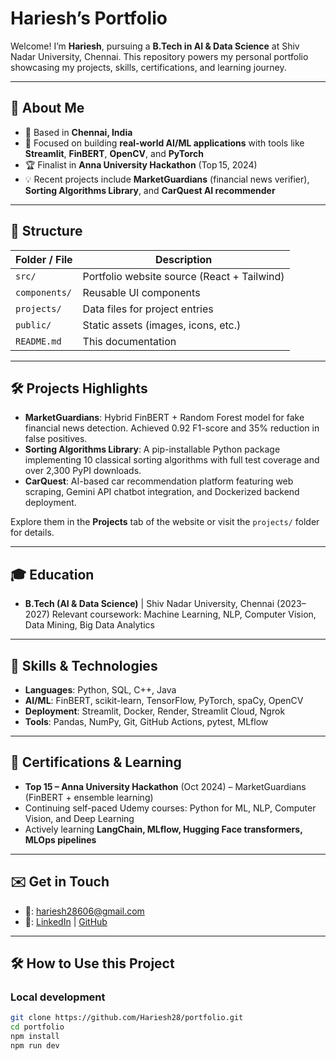 # Hariesh’s Portfolio

Welcome! I’m **Hariesh**, pursuing a **B.Tech in AI & Data Science** at Shiv Nadar University, Chennai. This repository powers my personal portfolio showcasing my projects, skills, certifications, and learning journey.

---

## 🚀 About Me
- 📍 Based in **Chennai, India**
- 🎯 Focused on building **real‑world AI/ML applications** with tools like **Streamlit**, **FinBERT**, **OpenCV**, and **PyTorch**
- 🏆 Finalist in **Anna University Hackathon** (Top 15, 2024)
- 💡 Recent projects include **MarketGuardians** (financial news verifier), **Sorting Algorithms Library**, and **CarQuest AI recommender**

---

## 📂 Structure

| Folder / File        | Description                             |
|----------------------|-----------------------------------------|
| `src/`               | Portfolio website source (React + Tailwind) |
| `components/`        | Reusable UI components                  |
| `projects/`          | Data files for project entries          |
| `public/`            | Static assets (images, icons, etc.)     |
| `README.md`          | This documentation                      |

---

## 🛠 Projects Highlights

- **MarketGuardians**: Hybrid FinBERT + Random Forest model for fake financial news detection. Achieved 0.92 F1-score and 35% reduction in false positives.
- **Sorting Algorithms Library**: A pip-installable Python package implementing 10 classical sorting algorithms with full test coverage and over 2,300 PyPI downloads.
- **CarQuest**: AI-based car recommendation platform featuring web scraping, Gemini API chatbot integration, and Dockerized backend deployment.

Explore them in the **Projects** tab of the website or visit the `projects/` folder for details.

---

## 🎓 Education

- **B.Tech (AI & Data Science)** | Shiv Nadar University, Chennai (2023–2027)
  Relevant coursework: Machine Learning, NLP, Computer Vision, Data Mining, Big Data Analytics

---

## 🧠 Skills & Technologies

- **Languages**: Python, SQL, C++, Java
- **AI/ML**: FinBERT, scikit-learn, TensorFlow, PyTorch, spaCy, OpenCV
- **Deployment**: Streamlit, Docker, Render, Streamlit Cloud, Ngrok
- **Tools**: Pandas, NumPy, Git, GitHub Actions, pytest, MLflow

---

## 🎯 Certifications & Learning

- **Top 15 – Anna University Hackathon** (Oct 2024) – MarketGuardians (FinBERT + ensemble learning)
- Continuing self-paced Udemy courses: Python for ML, NLP, Computer Vision, and Deep Learning
- Actively learning **LangChain, MLflow, Hugging Face transformers, MLOps pipelines**

---

## ✉️ Get in Touch

- 📧: [hariesh28606@gmail.com](mailto:hariesh28606@gmail.com)
- 🔗: [LinkedIn](https://linkedin.com/in/hariesh-r-1104312b3) | [GitHub](https://github.com/Hariesh28)

---

## 🛠 How to Use this Project

### Local development
```bash
git clone https://github.com/Hariesh28/portfolio.git
cd portfolio
npm install
npm run dev
